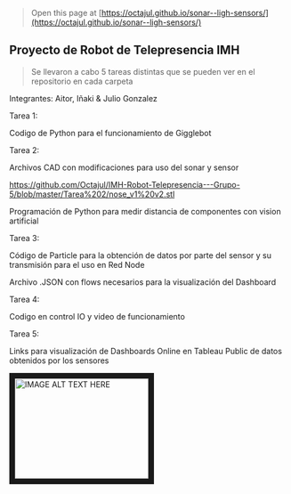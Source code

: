 
> Open this page at [https://octajul.github.io/sonar--ligh-sensors/](https://octajul.github.io/sonar--ligh-sensors/)

## Proyecto de Robot de Telepresencia IMH

>Se llevaron a cabo 5 tareas distintas que se pueden ver en el repositorio en cada carpeta
>

Integrantes: Aitor, Iñaki & Julio Gonzalez

Tarea 1:

Codigo de Python para el funcionamiento de Gigglebot

Tarea 2: 

Archivos CAD con modificaciones para uso del sonar y sensor

https://github.com/Octajul/IMH-Robot-Telepresencia---Grupo-5/blob/master/Tarea%202/nose_v1%20v2.stl




Programación de Python para medir distancia de componentes con vision artificial

Tarea 3: 

Código de Particle para la obtención de datos por parte del sensor y su transmisión para el uso en Red Node

Archivo .JSON con flows necesarios para la visualización del Dashboard

Tarea 4: 

Codigo en control IO y video de funcionamiento 

Tarea 5:

Links para visualización de Dashboards Online en Tableau Public de datos obtenidos por los sensores 

<a href="https://www.youtube.com/watch?v=tk9war7_y0Q&ab_channel=Murtaza%27sWorkshop-RoboticsandAI
" target="_blank"><img src="https://www.youtube.com/watch?v=tk9war7_y0Q&ab_channel=Murtaza%27sWorkshop-RoboticsandAI.jpg" 
alt="IMAGE ALT TEXT HERE" width="240" height="180" border="10" /></a>
